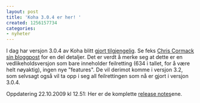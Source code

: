 ```yaml
---
layout: post
title: 'Koha 3.0.4 er her! '
created: 1256157734
categories:
- nyheter
---
```

<p>I dag har versjon 3.0.4 av Koha blitt <a href="http://download.koha.org/koha-3.00.04.tar.gz">gjort tilgjengelig</a>. Se feks <a href="http://blog.bigballofwax.co.nz/2009/10/22/koha-3-0-4/">Chris Cormack sin bloggpost</a> for en del detaljer. Det er verdt å merke seg at dette er en vedlikeholdsversjon som bare inneholder feilretting (634 i tallet, for å være helt nøyaktig), ingen nye "features". De vil derimot komme i versjon 3.2, som selvsagt også vil ta opp i seg all feilrettingen som nå er gjort i versjon 3.0.4.</p>
<p>Oppdatering 22.10.2009 kl 12.51: Her er de komplette <a href="http://git.koha.org/cgi-bin/gitweb.cgi?p=Koha;a=blob;f=misc/release_notes/release_notes_30004.txt;h=44318a6cd1dd6c9dec388f544daaadfdfb27442a;hb=2eba46985bb67eadf7fe896dbe50df4d995e03a5">release notes</a>ene.</p>
